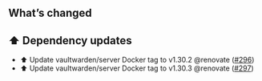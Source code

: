 ## What’s changed

## ⬆️ Dependency updates

- ⬆️ Update vaultwarden/server Docker tag to v1.30.2 @renovate ([#296](https://github.com/hassio-addons/addon-bitwarden/pull/296))
- ⬆️ Update vaultwarden/server Docker tag to v1.30.3 @renovate ([#297](https://github.com/hassio-addons/addon-bitwarden/pull/297))
